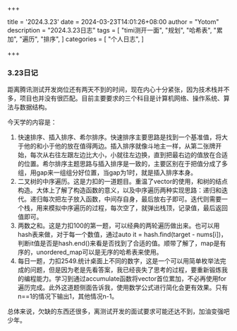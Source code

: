 +++

title = '2024.3.23'
date = 2024-03-23T14:01:26+08:00
author = "Yotom"
description = "2024.3.23日志"
tags = [
    "timi测开一面",
    "规划",
    "哈希表",
    "累加",
    "遍历",
    "排序",
]
categories = [
    "个人日志",
]

+++

### 3.23日记

距离腾讯测试开发岗位还有两天不到的时间，现在内心十分紧张，因为技术栈并不多，项目也并没有很匹配。目前主要要求的三个科目是计算机网络、操作系统、算法与数据结构。

今天学的内容是：

1. 快速排序、插入排序、希尔排序。快速排序主要思路是找到一个基准值，将大于他的和小于他的放在值得两边。插入排序就像斗地主一样，从第二张牌开始，每次从右往左跟左边比大小，小就往左边换，直到把最右边的值放在合适的位置。希尔排序主题思路与插入排序是一致的，主要区别在于把值分成了多组，用gap来一组组分好位置，当gap为1时，就是插入排序本身。
2. 二叉树的中序遍历。这是力扣的一道题目。重温了vector的使用，和树的结点构造。大体上了解了构造函数的意义，以及中序遍历两种实现思路：递归和迭代。递归每次把左子放入函数，中间存自身，最后放右子即可。迭代则需要一个栈，用来模拟中序遍历的过程，每次空了，就弹出栈顶，记录值，最后返回值即可。
3. 两数之和。这是力扣100的第一题，可以经典的两轮遍历做出来。也可以用hash表来做，对于每一个数值，通过auto it = hash.find(target - nums[i])，判断it值是否是hash.end()来看是否找到了合适的值。顺带了解了，map是有序的，unordered_map可以是无序的哈希表来使用。
4. 每日一题，力扣2549.统计桌面上不同的数字，这是一个可以用简单枚举法完成的问题，但是因为老是先看答案，我已经丧失了思考的过程，要重新锻炼我的编程能力。学习到通过accumulate函数将vector首位累加，不必再使用for遍历完成。此外这道题侧面告诉我，使用数学公式进行简化会更有效果。只有n==1的情况下输出1，其他情况n-1。

总体来说，欠缺的东西还很多，离测试开发的面试要求可能还达不到，加油变强吧少年。